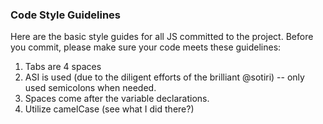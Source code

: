 ### Code Style Guidelines

Here are the basic style guides for all JS committed to the project. Before you commit, please make sure your code meets these guidelines:

1. Tabs are 4 spaces
2. ASI is used (due to the diligent efforts of the brilliant @sotiri) -- only used semicolons when needed.
3. Spaces come after the variable declarations.
4. Utilize camelCase (see what I did there?)